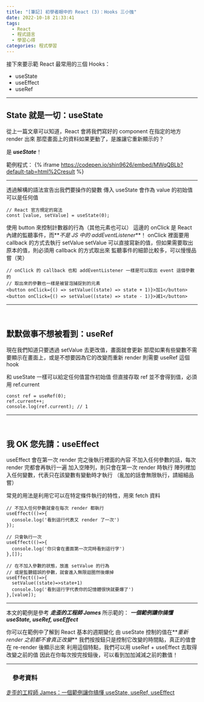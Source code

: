 ```yaml
---
title: "[筆記] 初學者眼中的 React (3)：Hooks 三小強"
date: 2022-10-18 21:33:41
tags:
  - React
  - 程式語言
  - 學習心得
categories: 程式學習
---
```


接下來要示範 React 最常用的三個 Hooks：

- useState
- useEffect
- useRef
  <!-- more -->
  <br/>

---

## State 就是一切：useState

從上一篇文章可以知道，React 會將我們寫好的 component 在指定的地方 render 出來
那麼畫面上的資料如果更動了，是誰讓它重新顯示的？

是 **_useState_**！

範例程式：
{% iframe https://codepen.io/shin9626/embed/MWqQBLb?default-tab=html%2Cresult %}

---

透過解構的語法宣告出我們要操作的變數
傳入 useState 會作為 value 的初始值可以是任何值

```JS
// React 官方規定的寫法
const [value, setValue] = useState(0);
```

使用 button 來控制計數器的行為（其他元素也可以）
這邊的 onClick 是 React 內建的監聽事件，而**_不是 JS 中的 addEventListener_**！
onClick 裡面要用 callback 的方式去執行 setValue
setValue 可以直接寫新的值，但如果需要取出原本的值，則必須用 callback 的方式取出來
監聽事件的細節比較多，可以慢慢品嘗（笑）

```JS
// onClick 的 callback 也和 addEventListener 一樣是可以取出 event 這個參數的
// 取出來的參數也一樣是被冒泡捕捉到的元素
<button onClick={() => setValue((state) => state + 1)}>加1</button>
<button onClick={() => setValue((state) => state - 1)}>減1</button>
```

---

<br/>

## 默默做事不想被看到：useRef

現在我們知道只要透過 setValue 去更改值，畫面就會更新
那麼如果有些變數不需要顯示在畫面上，或是不想要因為它的改變而重新 render
則需要 useRef 這個 hook

和 useState 一樣可以給定任何值當作初始值
但直接存取 ref 並不會得到值，必須用 ref.current

```JS
const ref = useRef(0);
ref.current++;
console.log(ref.current); // 1
```

---

<br/>

## 我 OK 您先請：useEffect

useEffect 會在第一次 render 完之後執行裡面的內容
不加入任何參數的話，每次 render 完都會再執行一遍
加入空陣列，則只會在第一次 render 時執行
陣列裡加入任何變數，代表只在該變數有變動時才執行
（亂加的話會無限執行，請細細品嘗）

常見的用法是利用它可以在特定條件執行的特性，用來 fetch 資料

```JS
// 不加入任何參數就會在每次 render 都執行
useEffect(()=>{
  console.log('看到這行代表又 render 了一次')
});

// 只會執行一次
useEffect(()=>{
  console.log('你只會在畫面第一次完時看到這行字')
},[]);

// 在不加入參數的狀態，放進 setValue 的行為
// 或是監聽錯誤的參數，就會進入無限迴圈然後爆掉
useEffect(()=>{
  setValue((state)=>state+1)
  console.log('看到這行字代表你的記憶體很快就要爆了')
},[value]);
```

---

本文的範例是參考 **_走歪的工程師 James_** 所示範的：
**_一個範例讓你搞懂 useState, useRef, useEffect_**

你可以在範例中了解到 React 基本的週期變化
由 useState 控制的值在**_重新 render 之前都不會真正改變_**
我們按按鈕只是控制它改變的時間點，真正的值會在 re-render 後顯示出來
利用這個特點，我們可以用 useRef + useEffect 去取得改變之前的值
因此在你每次按完按鈕後，可以看到加加減減之前的數值！

---

### 　參考資料

[走歪的工程師 James：一個範例讓你搞懂 useState, useRef, useEffect](https://www.youtube.com/watch?v=q0C5g4WIrKU)
